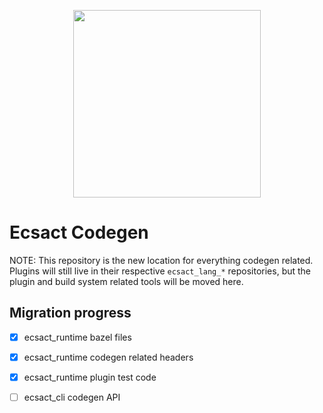 <p align="center">
	<img src="https://ecsact.dev/external/ecsact_logo/ecsact-color.png" width="300" />
</p>

# Ecsact Codegen

NOTE: This repository is the new location for everything codegen related. Plugins will still live in their respective `ecsact_lang_*` repositories, but the plugin and build system related tools will be moved here.


## Migration progress

- [x] ecsact_runtime bazel files
- [x] ecsact_runtime codegen related headers
- [x] ecsact_runtime plugin test code
- [ ] ecsact_cli codegen API

